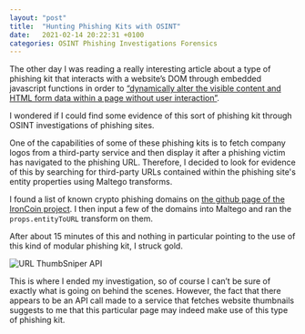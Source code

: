 ```yaml
---
layout: "post"
title:  "Hunting Phishing Kits with OSINT"
date:   2021-02-14 20:22:31 +0100
categories: OSINT Phishing Investigations Forensics
---
```


The other day I was reading a really interesting article about a type of phishing kit that interacts with a website’s DOM through embedded javascript functions in order to [“dynamically alter the visible content and HTML form data within a page without user interaction”](https://community.riskiq.com/article/a068810a). 

I wondered if I could find some evidence of this sort of phishing kit through OSINT investigations of phishing sites. 

One of the capabilities of some of these phishing kits is to fetch company logos from a third-party service and then display it after a phishing victim has navigated to the phishing URL. Therefore, I decided to look for evidence of this by searching for third-party URLs contained within the phishing site's entity properties using Maltego transforms.

I found a list of known crypto phishing domains on [the github page of the IronCoin project](https://github.com/ironcoinext/IronCoin). I then input a few of the domains into Maltego and ran the `props.entityToURL` transform on them.

After about 15 minutes of this and nothing in particular pointing to the use of this kind of modular phishing kit, I struck gold. 

![URL ThumbSniper API](/home/gataclismo/blog/fluffypill0w.github.io/fluffypill0w/_posts/Images/blog_phishing.jpg "Maltego investigation results pointing to third-party thubmnail fetching service.")

This is where I ended my investigation, so of course I can’t be sure of exactly what is going on behind the scenes. However, the fact that there appears to be an API call made to a service that fetches website thumbnails suggests to me that this particular page may indeed make use of this type of phishing kit.